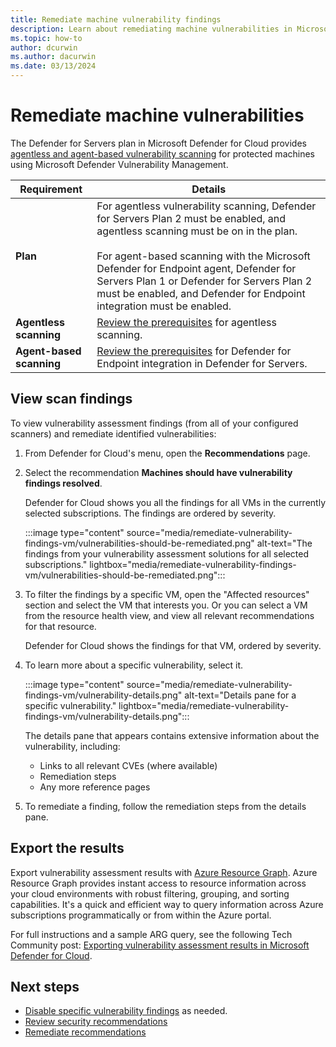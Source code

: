 ```yaml
---
title: Remediate machine vulnerability findings
description: Learn about remediating machine vulnerabilities in Microsoft Defender for Cloud.
ms.topic: how-to
author: dcurwin
ms.author: dacurwin
ms.date: 03/13/2024
---
```


# Remediate machine vulnerabilities

The Defender for Servers plan in Microsoft Defender for Cloud provides [agentless and agent-based vulnerability scanning](auto-deploy-vulnerability-assessment.md) for protected machines using Microsoft Defender Vulnerability Management.

**Requirement** | **Details**
--- | ---
**Plan** | For agentless vulnerability scanning, Defender for Servers Plan 2 must be enabled, and agentless scanning must be on in the plan.<br/><br/>For agent-based scanning with the Microsoft Defender for Endpoint agent, Defender for Servers Plan 1 or Defender for Servers Plan 2 must be enabled, and Defender for Endpoint integration must be enabled.
**Agentless scanning** | [Review the prerequisites](enable-agentless-scanning-vms.md#prerequisites) for agentless scanning.
**Agent-based scanning** | [Review the prerequisites](enable-defender-for-endpoint.md#prerequisites) for Defender for Endpoint integration in Defender for Servers.

## View scan findings

To view vulnerability assessment findings (from all of your configured scanners) and remediate identified vulnerabilities:

1. From Defender for Cloud's menu, open the **Recommendations** page.

1. Select the recommendation **Machines should have vulnerability findings resolved**.

    Defender for Cloud shows you all the findings for all VMs in the currently selected subscriptions. The findings are ordered by severity.

    :::image type="content" source="media/remediate-vulnerability-findings-vm/vulnerabilities-should-be-remediated.png" alt-text="The findings from your vulnerability assessment solutions for all selected subscriptions." lightbox="media/remediate-vulnerability-findings-vm/vulnerabilities-should-be-remediated.png":::

1. To filter the findings by a specific VM, open the "Affected resources" section and select the VM that interests you. Or you can select a VM from the resource health view, and view all relevant recommendations for that resource.

    Defender for Cloud shows the findings for that VM, ordered by severity.

1. To learn more about a specific vulnerability, select it.

    :::image type="content" source="media/remediate-vulnerability-findings-vm/vulnerability-details.png" alt-text="Details pane for a specific vulnerability." lightbox="media/remediate-vulnerability-findings-vm/vulnerability-details.png":::

    The details pane that appears contains extensive information about the vulnerability, including:

    - Links to all relevant CVEs (where available)
    - Remediation steps
    - Any more reference pages

1. To remediate a finding, follow the remediation steps from the details pane.

## Export the results

Export vulnerability assessment results with [Azure Resource Graph](https://azure.microsoft.com/features/resource-graph/). Azure Resource Graph provides instant access to resource information across your cloud environments with robust filtering, grouping, and sorting capabilities. It's a quick and efficient way to query information across Azure subscriptions programmatically or from within the Azure portal.

For full instructions and a sample ARG query, see the following Tech Community post: [Exporting vulnerability assessment results in Microsoft Defender for Cloud](https://techcommunity.microsoft.com/t5/azure-security-center/exporting-vulnerability-assessment-results-in-azure-security/ba-p/1212091).

## Next steps

- [Disable specific vulnerability findings](disable-vulnerability-findings.md) as needed.
- [Review security recommendations](review-security-recommendations.md)
- [Remediate recommendations](implement-security-recommendations.md)
